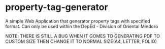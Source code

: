 # property-tag-generator

A simple Web Application that generator property tags with specified format. Can only be used within the DepEd - Division of Oriental Mindoro

NOTE: THERE IS STILL A BUG WHEN IT GOMES TO GENERATING PDF TO CUSTOM SIZE THEN CHANGE IT TO NORMAL SIZE(A4, LETTER, FOLIO)
